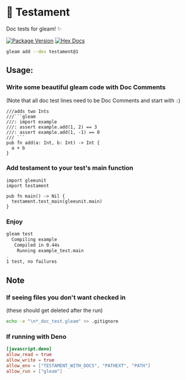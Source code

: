 # 📖 Testament

Doc tests for gleam! ✨

[![Package Version](https://img.shields.io/hexpm/v/testament)](https://hex.pm/packages/testament)
[![Hex Docs](https://img.shields.io/badge/hex-docs-ffaff3)](https://hexdocs.pm/testament/)

```sh
gleam add --dev testament@1
```

## Usage:

### Write some beautiful gleam code with Doc Comments

(Note that all doc test lines need to be Doc Comments and start with `:`)

````gleam
///adds two Ints
///```gleam
///: import example
///: assert example.add(1, 2) == 3
///: assert example.add(1, -1) == 0
/// ```
pub fn add(a: Int, b: Int) -> Int {
  a + b
}
````

### Add testament to your test's main function

```gleam
import gleeunit
import testament

pub fn main() -> Nil {
  testament.test_main(gleeunit.main)
}
```

### Enjoy

```bash
gleam test
  Compiling example
   Compiled in 0.44s
    Running example_test.main
.
1 test, no failures
```

## Note

### If seeing files you don't want checked in

(these should get deleted after the run)

```bash
echo -e "\n*_doc_test.gleam" >> .gitignore
```

### If running with Deno

```toml
[javascript.deno]
allow_read = true
allow_write = true
allow_env = ["TESTAMENT_WITH_DOCS", "PATHEXT", "PATH"]
allow_run = ["gleam"]
```
